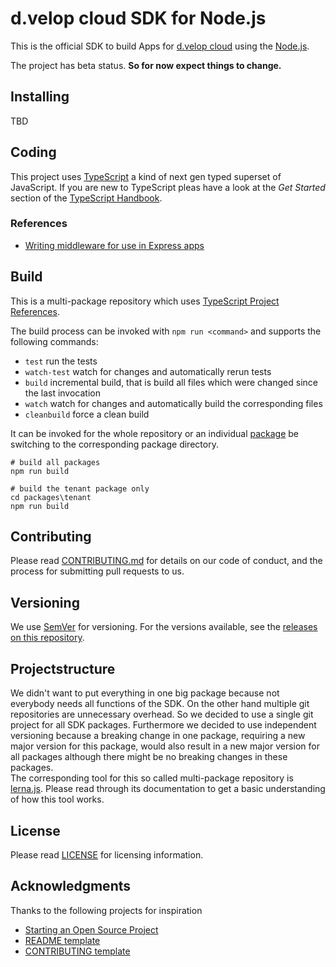 # d.velop cloud SDK for Node.js

This is the official SDK to build Apps for [d.velop cloud](https://www.d-velop.de/cloud/) using 
the [Node.js](https://nodejs.org/en/).

The project has beta status. **So for now expect things to change.** 

## Installing

TBD

## Coding
This project uses [TypeScript](https://www.typescriptlang.org/) a kind of next gen typed superset of JavaScript.
If you are new to TypeScript pleas have a look at the *Get Started* section of the 
[TypeScript Handbook](https://www.typescriptlang.org/docs/handbook/intro.html).

### References

- [Writing middleware for use in Express apps](https://expressjs.com/en/guide/writing-middleware.html)

## Build
This is a multi-package repository which uses 
[TypeScript Project References](https://www.typescriptlang.org/docs/handbook/project-references.html#composite).

The build process can be invoked with `npm run <command>` and supports the following commands:

- `test` run the tests
- `watch-test` watch for changes and automatically rerun tests
- `build` incremental build, that is build all files which were changed since the last invocation
- `watch` watch for changes and automatically build the corresponding files
- `cleanbuild` force a clean build

It can be invoked for the whole repository or an individual [package](./packages) be switching to the corresponding
package directory.

```
# build all packages
npm run build

# build the tenant package only
cd packages\tenant
npm run build
```

## Contributing

Please read [CONTRIBUTING.md](CONTRIBUTING.md) for details on our code of conduct,
and the process for submitting pull requests to us.

## Versioning

We use [SemVer](http://semver.org/) for versioning. For the versions available, see 
the [releases on this repository](https://github.com/d-velop/dvelop-sdk-node/releases).

## Projectstructure
We didn't want to put everything in one big package because not everybody needs all functions of the SDK.
On the other hand multiple git repositories are unnecessary overhead. So we decided to use a single git project
for all SDK packages. Furthermore we decided to use independent versioning because a breaking change
in one package, requiring a new major version for this package, would also result in a new major version for all packages
although there might be no breaking changes in these packages.   
The corresponding tool for this so called multi-package repository is [lerna.js](https://lerna.js.org/).
Please read through its documentation to get a basic understanding of how this tool works. 

## License

Please read [LICENSE](LICENSE) for licensing information.

## Acknowledgments

Thanks to the following projects for inspiration

* [Starting an Open Source Project](https://opensource.guide/starting-a-project/)
* [README template](https://gist.github.com/PurpleBooth/109311bb0361f32d87a2)
* [CONTRIBUTING template](https://github.com/nayafia/contributing-template/blob/master/CONTRIBUTING-template.md)